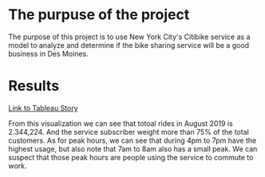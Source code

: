 # The purpuse of the project
The purpose of this project is to use New York City's Citibike service as a model to analyze and determine if the bike sharing service will be a good business in Des Moines.

# Results
[Link to Tableau Story](https://public.tableau.com/views/Module_14_16626744444110/NYCCitibikeStory?:language=en-US&publish=yes&:display_count=n&:origin=viz_share_link)

From this visualization we can see that totoal rides in August 2019 is 2.344,224. And the service subscriber weight more than 75% of the total customers.
As for peak hours, we can see that during 4pm to 7pm have the highest usage, but also note that 7am to 8am also has a small peak. We can suspect that those peak hours are people using the service to commute to work.

